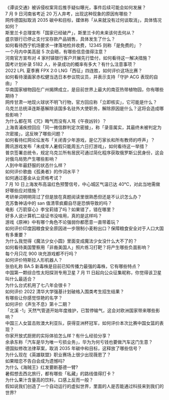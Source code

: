 《谭谈交通》被诉侵权案背后推手疑似曝光，事件后续可能会如何发展？  
7 月 9 日河南省考近 20 万人弃考，出现这种现象的原因有哪些？  
网传德国拟取消 2035 碳中和目标，媒体称「从来就没有过何谈取消」，具体情况如何？  
斯里兰卡总理宣布「国家已经破产」，斯里兰卡的未来该何去何从？  
盛京银行已停止支付宝存款产品销售，具体发生了什么？  
如何看待西宁机场要求一律落地检并收费，12345 则称「是免费的」？  
一个月内中美高层 5 次会晤，有哪些信息值得注意？  
河南官方宣布对 4 家村镇银行客户开展先行垫付，如何看待这一解决措施？  
国考计划补录 5182 人，补录成功的概率有多大？有什么注意事项？  
2022 LPL 夏季赛 FPX 2:0 LNG「西征」四连胜，如何评价这场比赛？  
如何看待漫画家赤松健当选日本参议院议员，并表示支持「守护 ACG 表现的自由」？  
华南国家植物园在广州揭牌成立，是目前世界上最大的南亚热带植物园，你有哪些期待？  
网传甘肃一地现火球状不明飞行物，官方回应称「立即核实」，它可能是什么？  
乌克兰总统泽连斯基解除该国多名驻外大使职务，解除原因是什么？这将会造成哪些影响？  
为什么都在骂《咒》晦气而没有人骂《午夜凶铃》？  
上海青浦疾控回应「同一微信群判定次密接」，称「录音属实，其最终未被判定为次密接」，这反映了哪些问题？  
如何看待红网论坛发布「关闭青少年游戏，是亿万家长和所有教师的呼声」？  
腾讯游戏发布「未成年人暑假只能周五六日打游戏」，如何看待这一举措？  
普京签署总统令，规定乌克兰所有居民可通过简化程序获取俄罗斯公民身份，这会对俄乌局势产生哪些影响？  
人到中年最舒服的状态什么样？  
如何评价歌曲《孤勇者》的作词水平？  
如何通过基金从业资格考试？  
7 月 10 日上海发布高温红色预警信号，中心城区气温已达 40℃，对此当地需做好哪些应对措施？  
考研单词明明背过了但是放在真题阅读里很熟悉但还是不认识怎么办？  
克苏鲁神话中的 san 值清零疯癫自尽是恐惧导致的吗？  
电影《万箭穿心》李宝莉错了吗？如果错了，错在哪里？  
好多人说计算机二级证书没啥用，真的是这样吗？  
游戏《原神》中有哪个角色不论强弱你都愿意一直带着玩？  
如何评价印度因粮食安全原因进一步限制小麦粉出口？保障粮食安全对于人口大国有多重要？  
为什么我觉得《魔法少女小圆》里面变成魔法少女没什么大不了的？  
如何看待美国警察用「非裔美国人」照片练习打靶？将产生哪些负面影响？  
每个月只花 900 块充游戏都不行吗？  
如何评价特斯拉人形机器人？  
张伯礼称 BA.5 新毒株是目前已知传播力最强的毒株，它有哪些特点？  
中国第一颗综合性太阳探测专用卫星 7 月 11 日起向公众征集昵称，你觉得该卫星叫什么最适合？  
为什么台式机用了七八年会很卡？  
如何评价 2022 清华大学强基计划破格入围类考生招生结果？  
有哪些让你感觉惊艳的名字？  
如何评价《声生不息》第十二期？  
「北溪 -1」天然气管道开始年度维护，已暂停输气，这会对欧洲国家带来哪些影响？  
中国三人女篮击败澳大利亚队，获得亚洲杯冠军，如何评价本次比赛中国女篮的表现？  
你家开放式厨房的实际体验怎么样？有什么经验分享？  
余承东称「汽车是华为唯一亏损业务」，华为为何亏钱也要做汽车这门生意？  
德国拟修改法律草案，取消 2035 年碳中和目标，这释放了哪些信号？  
为什么现在《英雄联盟》职业赛场上很少出现薇恩了？  
如果暗恋不告白会成为遗憾吗?  
为什么《海贼王》红发要断基德一臂?  
暑假想去西北旅行，都有哪些「私藏」的路线值得打卡？  
为什么果汁含量高的饮料，口感上反而一般？  
假如说我们创造了一个自动运行的虚拟世界，里面的人是否能通过科技来到我们的世界?  
